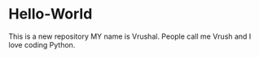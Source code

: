 # Hello-World
This is a new repository
MY name is Vrushal. People call me Vrush and I love coding Python.
